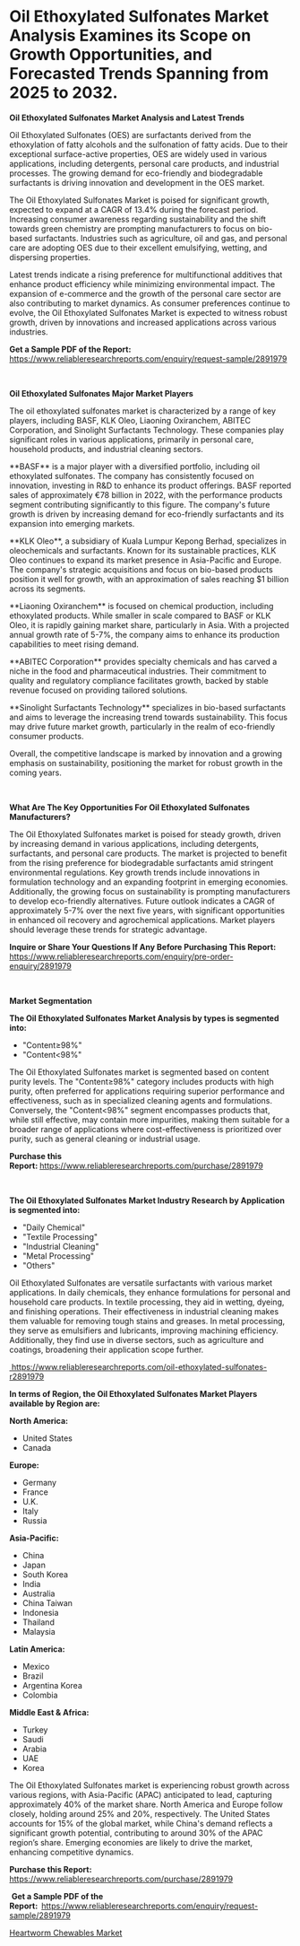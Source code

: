 <p><h1>Oil Ethoxylated Sulfonates Market Analysis Examines its Scope on Growth Opportunities, and Forecasted Trends Spanning from 2025 to 2032.</h1></p><p><strong>Oil Ethoxylated Sulfonates Market Analysis and Latest Trends</strong></p>
<p><p>Oil Ethoxylated Sulfonates (OES) are surfactants derived from the ethoxylation of fatty alcohols and the sulfonation of fatty acids. Due to their exceptional surface-active properties, OES are widely used in various applications, including detergents, personal care products, and industrial processes. The growing demand for eco-friendly and biodegradable surfactants is driving innovation and development in the OES market.</p><p>The Oil Ethoxylated Sulfonates Market is poised for significant growth, expected to expand at a CAGR of 13.4% during the forecast period. Increasing consumer awareness regarding sustainability and the shift towards green chemistry are prompting manufacturers to focus on bio-based surfactants. Industries such as agriculture, oil and gas, and personal care are adopting OES due to their excellent emulsifying, wetting, and dispersing properties.</p><p>Latest trends indicate a rising preference for multifunctional additives that enhance product efficiency while minimizing environmental impact. The expansion of e-commerce and the growth of the personal care sector are also contributing to market dynamics. As consumer preferences continue to evolve, the Oil Ethoxylated Sulfonates Market is expected to witness robust growth, driven by innovations and increased applications across various industries.</p></p>
<p><strong>Get a Sample PDF of the Report:&nbsp;</strong> <a href="https://www.reliableresearchreports.com/enquiry/request-sample/2891979?utm_campaign=3105&utm_medium=2&utm_source=Github&utm_content=ia&utm_term=14032025&utm_id=oil-ethoxylated-sulfonates">https://www.reliableresearchreports.com/enquiry/request-sample/2891979</a></p>
<p>&nbsp;</p>
<p><strong>Oil Ethoxylated Sulfonates Major Market Players</strong></p>
<p><p>The oil ethoxylated sulfonates market is characterized by a range of key players, including BASF, KLK Oleo, Liaoning Oxiranchem, ABITEC Corporation, and Sinolight Surfactants Technology. These companies play significant roles in various applications, primarily in personal care, household products, and industrial cleaning sectors.</p><p>**BASF** is a major player with a diversified portfolio, including oil ethoxylated sulfonates. The company has consistently focused on innovation, investing in R&D to enhance its product offerings. BASF reported sales of approximately €78 billion in 2022, with the performance products segment contributing significantly to this figure. The company's future growth is driven by increasing demand for eco-friendly surfactants and its expansion into emerging markets.</p><p>**KLK Oleo**, a subsidiary of Kuala Lumpur Kepong Berhad, specializes in oleochemicals and surfactants. Known for its sustainable practices, KLK Oleo continues to expand its market presence in Asia-Pacific and Europe. The company's strategic acquisitions and focus on bio-based products position it well for growth, with an approximation of sales reaching $1 billion across its segments.</p><p>**Liaoning Oxiranchem** is focused on chemical production, including ethoxylated products. While smaller in scale compared to BASF or KLK Oleo, it is rapidly gaining market share, particularly in Asia. With a projected annual growth rate of 5-7%, the company aims to enhance its production capabilities to meet rising demand.</p><p>**ABITEC Corporation** provides specialty chemicals and has carved a niche in the food and pharmaceutical industries. Their commitment to quality and regulatory compliance facilitates growth, backed by stable revenue focused on providing tailored solutions.</p><p>**Sinolight Surfactants Technology** specializes in bio-based surfactants and aims to leverage the increasing trend towards sustainability. This focus may drive future market growth, particularly in the realm of eco-friendly consumer products.</p><p>Overall, the competitive landscape is marked by innovation and a growing emphasis on sustainability, positioning the market for robust growth in the coming years.</p></p>
<p>&nbsp;</p>
<p><strong>What Are The Key Opportunities For Oil Ethoxylated Sulfonates Manufacturers?</strong></p>
<p><p>The Oil Ethoxylated Sulfonates market is poised for steady growth, driven by increasing demand in various applications, including detergents, surfactants, and personal care products. The market is projected to benefit from the rising preference for biodegradable surfactants amid stringent environmental regulations. Key growth trends include innovations in formulation technology and an expanding footprint in emerging economies. Additionally, the growing focus on sustainability is prompting manufacturers to develop eco-friendly alternatives. Future outlook indicates a CAGR of approximately 5-7% over the next five years, with significant opportunities in enhanced oil recovery and agrochemical applications. Market players should leverage these trends for strategic advantage.</p></p>
<p><strong>Inquire or Share Your Questions If Any Before Purchasing This Report:</strong> <a href="https://www.reliableresearchreports.com/enquiry/pre-order-enquiry/2891979?utm_campaign=3105&utm_medium=2&utm_source=Github&utm_content=ia&utm_term=14032025&utm_id=oil-ethoxylated-sulfonates">https://www.reliableresearchreports.com/enquiry/pre-order-enquiry/2891979</a></p>
<p>&nbsp;</p>
<p><strong>Market Segmentation</strong></p>
<p><strong>The Oil Ethoxylated Sulfonates Market Analysis by types is segmented into:</strong></p>
<p><ul><li>"Content≥98%"</li><li>"Content<98%"</li></ul></p>
<p><p>The Oil Ethoxylated Sulfonates market is segmented based on content purity levels. The "Content≥98%" category includes products with high purity, often preferred for applications requiring superior performance and effectiveness, such as in specialized cleaning agents and formulations. Conversely, the "Content<98%" segment encompasses products that, while still effective, may contain more impurities, making them suitable for a broader range of applications where cost-effectiveness is prioritized over purity, such as general cleaning or industrial usage.</p></p>
<p><strong>Purchase this Report:&nbsp;</strong><a href="https://www.reliableresearchreports.com/purchase/2891979?utm_campaign=3105&utm_medium=2&utm_source=Github&utm_content=ia&utm_term=14032025&utm_id=oil-ethoxylated-sulfonates">https://www.reliableresearchreports.com/purchase/2891979</a></p>
<p>&nbsp;</p>
<p><strong>The Oil Ethoxylated Sulfonates Market Industry Research by Application is segmented into:</strong></p>
<p><ul><li>"Daily Chemical"</li><li>"Textile Processing"</li><li>"Industrial Cleaning"</li><li>"Metal Processing"</li><li>"Others"</li></ul></p>
<p><p>Oil Ethoxylated Sulfonates are versatile surfactants with various market applications. In daily chemicals, they enhance formulations for personal and household care products. In textile processing, they aid in wetting, dyeing, and finishing operations. Their effectiveness in industrial cleaning makes them valuable for removing tough stains and greases. In metal processing, they serve as emulsifiers and lubricants, improving machining efficiency. Additionally, they find use in diverse sectors, such as agriculture and coatings, broadening their application scope further.</p></p>
<p><a href="https://www.reliableresearchreports.com/oil-ethoxylated-sulfonates-r2891979?utm_campaign=3105&utm_medium=2&utm_source=Github&utm_content=ia&utm_term=14032025&utm_id=oil-ethoxylated-sulfonates">&nbsp;https://www.reliableresearchreports.com/oil-ethoxylated-sulfonates-r2891979</a></p>
<p><strong>In terms of Region, the Oil Ethoxylated Sulfonates Market Players available by Region are:</strong></p>
<p>
    <p> <strong> North America: </strong>
        <ul>
            <li>United States</li>
            <li>Canada</li>
        </ul>
        </p> 
    <p> <strong> Europe: </strong>
        <ul>
            <li>Germany</li>
            <li>France</li>
            <li>U.K.</li>
            <li>Italy</li>
            <li>Russia</li>
        </ul>
        </p> 
    <p> <strong> Asia-Pacific: </strong>
        <ul>
            <li>China</li>
            <li>Japan</li>
            <li>South Korea</li>
            <li>India</li>
            <li>Australia</li>
            <li>China Taiwan</li>
            <li>Indonesia</li>
            <li>Thailand</li>
            <li>Malaysia</li>
        </ul>
        </p> 
    <p> <strong> Latin America: </strong>
        <ul>
            <li>Mexico</li>
            <li>Brazil</li>
            <li>Argentina Korea</li>
            <li>Colombia</li>
        </ul>
        </p> 
    <p> <strong> Middle East & Africa: </strong>
        <ul>
            <li>Turkey</li>
            <li>Saudi</li>
            <li>Arabia</li>
            <li>UAE</li>
            <li>Korea</li>
        </ul>
    </p>
    </p>
<p><p>The Oil Ethoxylated Sulfonates market is experiencing robust growth across various regions, with Asia-Pacific (APAC) anticipated to lead, capturing approximately 40% of the market share. North America and Europe follow closely, holding around 25% and 20%, respectively. The United States accounts for 15% of the global market, while China's demand reflects a significant growth potential, contributing to around 30% of the APAC region’s share. Emerging economies are likely to drive the market, enhancing competitive dynamics.</p></p>
<p><strong>Purchase this Report: </strong><a href="https://www.reliableresearchreports.com/purchase/2891979?utm_campaign=3105&utm_medium=2&utm_source=Github&utm_content=ia&utm_term=14032025&utm_id=oil-ethoxylated-sulfonates">https://www.reliableresearchreports.com/purchase/2891979</a></p>
<p>&nbsp;<strong>Get a Sample PDF of the Report:&nbsp;&nbsp;</strong><a href="https://www.reliableresearchreports.com/enquiry/request-sample/2891979?utm_campaign=3105&utm_medium=2&utm_source=Github&utm_content=ia&utm_term=14032025&utm_id=oil-ethoxylated-sulfonates">https://www.reliableresearchreports.com/enquiry/request-sample/2891979</a></p>
<p><strong></strong></p>
<p><p><a href="https://github.com/scaseiargas/Market-Research-Report-List-1/blob/main/heartworm-chewables-market.md?utm_campaign=3105&utm_medium=2&utm_source=Github&utm_content=ia&utm_term=14032025&utm_id=oil-ethoxylated-sulfonates">Heartworm Chewables Market</a></p></p>